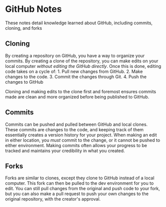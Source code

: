 # GitHub Notes
These notes detail knowledge learned about GitHub, including commits, cloning, and forks

## Cloning
By creating a repository on GitHub, you have a way to organize your commits. By creating a clone of the repository, you can make edits on your local computer *without editing the GitHub directly*. Once this is done, editing code takes on a cycle of:
    1. Pull new changes from GitHub.
    2. Make changes to the code.
    3. Commit the changes through Git.
    4. Push the changes to GitHub

Cloning and making edits to the clone first and foremost ensures commits made are clean and more organized before being published to GitHub.

## Commits
Commits can be pushed and pulled between GitHub and local clones. These commits are changes to the code, and keeping track of them essentially creates a version history for your project. When making an edit in either location, you *must* commit to the change, or it cannot be pushed to either environment. Making commits often allows your progress to be tracked and maintains your credibility in what you created. 

## Forks
Forks are similar to clones, except they clone to GitHub instead of a local computer. This fork can then be pulled to the dev environment for you to edit. You can still pull changes from the original and push code to your fork, but you can also make a pull request to push your own changes to the original repository, with the creator's approval.